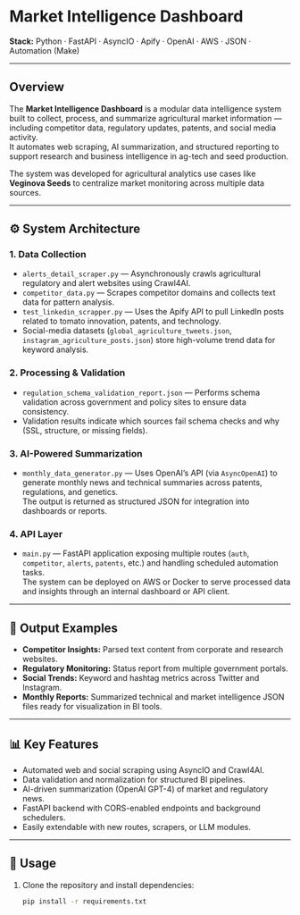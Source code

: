 # Market Intelligence Dashboard

**Stack:** Python · FastAPI · AsyncIO · Apify · OpenAI · AWS · JSON · Automation (Make)

---

## Overview
The **Market Intelligence Dashboard** is a modular data intelligence system built to collect, process, and summarize agricultural market information — including competitor data, regulatory updates, patents, and social media activity.  
It automates web scraping, AI summarization, and structured reporting to support research and business intelligence in ag-tech and seed production.

The system was developed for agricultural analytics use cases like **Veginova Seeds** to centralize market monitoring across multiple data sources.

---

## ⚙️ System Architecture

### 1. **Data Collection**
- `alerts_detail_scraper.py` — Asynchronously crawls agricultural regulatory and alert websites using Crawl4AI.  
- `competitor_data.py` — Scrapes competitor domains and collects text data for pattern analysis.  
- `test_linkedin_scrapper.py` — Uses the Apify API to pull LinkedIn posts related to tomato innovation, patents, and technology.  
- Social-media datasets (`global_agriculture_tweets.json`, `instagram_agriculture_posts.json`) store high-volume trend data for keyword analysis.

### 2. **Processing & Validation**
- `regulation_schema_validation_report.json` — Performs schema validation across government and policy sites to ensure data consistency.  
- Validation results indicate which sources fail schema checks and why (SSL, structure, or missing fields).  

### 3. **AI-Powered Summarization**
- `monthly_data_generator.py` — Uses OpenAI’s API (via `AsyncOpenAI`) to generate monthly news and technical summaries across patents, regulations, and genetics.  
  The output is returned as structured JSON for integration into dashboards or reports.

### 4. **API Layer**
- `main.py` — FastAPI application exposing multiple routes (`auth`, `competitor`, `alerts`, `patents`, etc.) and handling scheduled automation tasks.  
  The system can be deployed on AWS or Docker to serve processed data and insights through an internal dashboard or API client.

---

## 🧩 Output Examples

- **Competitor Insights:** Parsed text content from corporate and research websites.  
- **Regulatory Monitoring:** Status report from multiple government portals.  
- **Social Trends:** Keyword and hashtag metrics across Twitter and Instagram.  
- **Monthly Reports:** Summarized technical and market intelligence JSON files ready for visualization in BI tools.

---

## 📊 Key Features
- Automated web and social scraping using AsyncIO and Crawl4AI.  
- Data validation and normalization for structured BI pipelines.  
- AI-driven summarization (OpenAI GPT-4) of market and regulatory news.  
- FastAPI backend with CORS-enabled endpoints and background schedulers.  
- Easily extendable with new routes, scrapers, or LLM modules.  

---

## 🚀 Usage

1. Clone the repository and install dependencies:
   ```bash
   pip install -r requirements.txt

